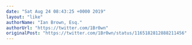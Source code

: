 ```yaml
---
date: "Sat Aug 24 08:43:25 +0000 2019"
layout: "like"
authorName: "Ian Brown, Esq."
authorUrl: "https://twitter.com/1Br0wn"
originalPost: "https://twitter.com/1Br0wn/status/1165182812888211456"
---
```

